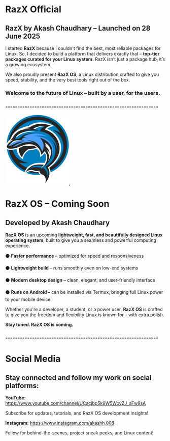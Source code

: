 # RazX Official
## RazX by Akash Chaudhary – Launched on 28 June 2025
I started **RazX** because I couldn't find the best, most reliable packages for Linux. So, I decided to build a platform that delivers exactly that – **top-tier packages curated for your Linux system.** RazX isn’t just a package hub, it’s a growing ecosystem.

We also proudly present **RazX OS**, a Linux distribution crafted to give you speed, stability, and the very best tools right out of the box.

### Welcome to the future of Linux – built by a user, for the users.
### ---------------------------------------------------------------

<img src=".github/images/logo.jpg" alt="RazX Logo" width="200" height="220"/>,
# RazX OS – Coming Soon
## Developed by Akash Chaudhary
**RazX OS** is an upcoming **lightweight, fast, and beautifully designed Linux operating system**, built to give you a seamless and powerful computing experience.

  ⚫ **Faster performance** – optimized for speed and responsiveness

  ⚫ **Lightweight build** – runs smoothly even on low-end systems

  ⚫ **Modern desktop design** – clean, elegant, and user-friendly interface

  ⚫ **Runs on Android –** can be installed via Termux, bringing full Linux power to your mobile device

Whether you're a developer, a student, or a power user, **RazX OS** is crafted to give you the freedom and flexibility Linux is known for – with extra polish.

**Stay tuned. RazX OS is coming.**
### ---------------------------------------------------------------

#  Social Media
## Stay connected and follow my work on social platforms:
 **YouTube:** https://www.youtube.com/channel/UCacjbp5k9W5WovZJ_oFw9sA
 
Subscribe for updates, tutorials, and RazX OS development insights!

**Instagram:** https://www.instagram.com/akashh.008
 
Follow for behind-the-scenes, project sneak peeks, and Linux content!
